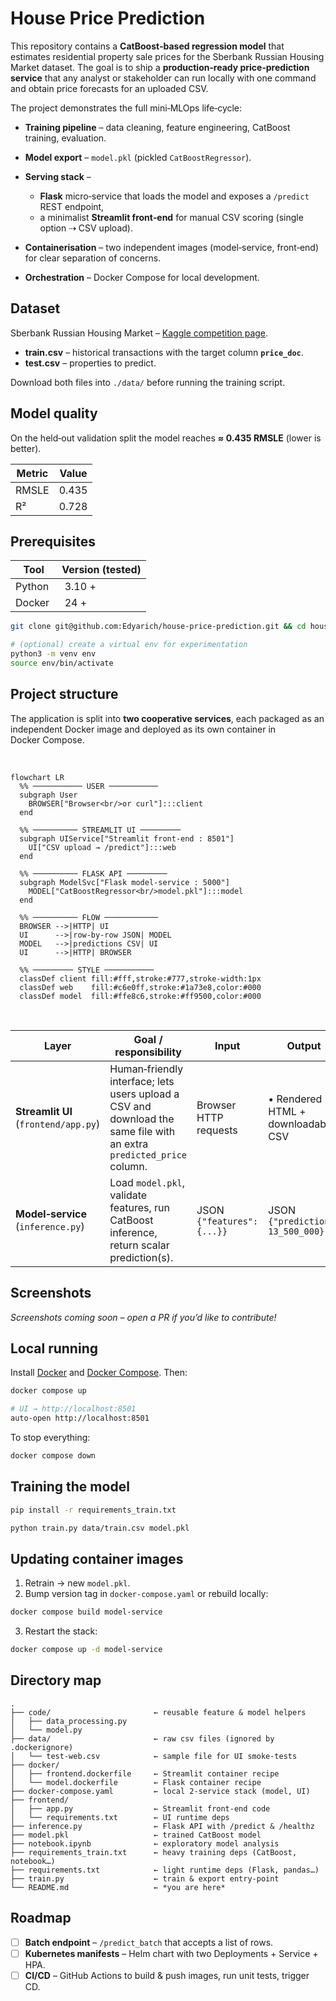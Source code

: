 # House Price Prediction

This repository contains a **CatBoost‑based regression model** that estimates residential property sale prices for the Sberbank Russian Housing Market dataset.
The goal is to ship a **production‑ready price‑prediction service** that any analyst or stakeholder can run locally with one command and obtain price forecasts for an uploaded CSV.

The project demonstrates the full mini‑MLOps life‑cycle:

* **Training pipeline** – data cleaning, feature engineering, CatBoost training, evaluation.
* **Model export** – `model.pkl` (pickled `CatBoostRegressor`).
* **Serving stack** –

  * **Flask** micro‑service that loads the model and exposes a `/predict` REST endpoint,
  * a minimalist **Streamlit front‑end** for manual CSV scoring (single option ⇢ CSV upload).
* **Containerisation** – two independent images (model‑service, front‑end) for clear separation of concerns.
* **Orchestration** – Docker Compose for local development.


## Dataset

Sberbank Russian Housing Market – [Kaggle competition page](https://www.kaggle.com/c/sberbank-russian-housing-market/data).

* **train.csv** – historical transactions with the target column **`price_doc`**.
* **test.csv**  – properties to predict.

Download both files into `./data/` before running the training script.


## Model quality

On the held‑out validation split the model reaches **≈ 0.435 RMSLE** (lower is better).

| Metric | Value |
| ------ | ----- |
| RMSLE  | 0.435 |
| R²     | 0.728 |


## Prerequisites

| Tool    | Version (tested) |
| ------- | ---------------- |
| Python  |  3.10 +          |
| Docker  |  24 +            |

```bash
git clone git@github.com:Edyarich/house-price-prediction.git && cd house-price-prediction

# (optional) create a virtual env for experimentation
python3 -m venv env
source env/bin/activate
```


## Project structure

The application is split into **two cooperative services**, each packaged as an independent Docker image and deployed as its own container in Docker Compose.

<br/>

```mermaid
flowchart LR
  %% ─────────── USER ───────────
  subgraph User
    BROWSER["Browser<br/>or curl"]:::client
  end

  %% ────────── STREAMLIT UI ─────────
  subgraph UIService["Streamlit front‑end : 8501"]
    UI["CSV upload → /predict"]:::web
  end

  %% ────────── FLASK API ─────────
  subgraph ModelSvc["Flask model‑service : 5000"]
    MODEL["CatBoostRegressor<br/>model.pkl"]:::model
  end

  %% ────────── FLOW ────────────
  BROWSER -->|HTTP| UI
  UI      -->|row‑by‑row JSON| MODEL
  MODEL   -->|predictions CSV| UI
  UI      -->|HTTP| BROWSER

  %% ───────── STYLE ───────────
  classDef client fill:#fff,stroke:#777,stroke-width:1px
  classDef web    fill:#c6e0ff,stroke:#1a73e8,color:#000
  classDef model  fill:#ffe8c6,stroke:#ff9500,color:#000
```

<br/>

| Layer                                | Goal / responsibility                                                                                                | Input                     | Output                             |
| ------------------------------------ | -------------------------------------------------------------------------------------------------------------------- | ------------------------- | ---------------------------------- |
| **Streamlit UI** (`frontend/app.py`) | Human‑friendly interface; lets users upload a CSV and download the same file with an extra `predicted_price` column. | Browser HTTP requests     | • Rendered HTML + downloadable CSV |
| **Model‑service** (`inference.py`)   | Load `model.pkl`, validate features, run CatBoost inference, return scalar prediction(s).                            | JSON `{"features":{...}}` | JSON `{"prediction": 13_500_000}`  |


## Screenshots

*Screenshots coming soon – open a PR if you’d like to contribute!*


## Local running

Install [Docker](https://docs.docker.com/engine/install/) and [Docker Compose](https://docs.docker.com/compose/install/). Then:

```bash
docker compose up

# UI → http://localhost:8501
auto-open http://localhost:8501
```

To stop everything:

```bash
docker compose down
```


## Training the model

```bash
pip install -r requirements_train.txt

python train.py data/train.csv model.pkl
```


## Updating container images

1. Retrain → new `model.pkl`.
2. Bump version tag in `docker-compose.yaml` or rebuild locally:

```bash
docker compose build model-service
```

3. Restart the stack:

```bash
docker compose up -d model-service
```


## Directory map

```
.
├── code/                       ← reusable feature & model helpers
│   ├── data_processing.py
│   └── model.py
├── data/                       ← raw csv files (ignored by .dockerignore)
│   └── test-web.csv            ← sample file for UI smoke‑tests
├── docker/
│   ├── frontend.dockerfile     ← Streamlit container recipe
│   └── model.dockerfile        ← Flask container recipe
├── docker-compose.yaml         ← local 2‑service stack (model, UI)
├── frontend/
│   ├── app.py                  ← Streamlit front‑end code
│   └── requirements.txt        ← UI runtime deps
├── inference.py                ← Flask API with /predict & /healthz
├── model.pkl                   ← trained CatBoost model
├── notebook.ipynb              ← exploratory model analysis
├── requirements_train.txt      ← heavy training deps (CatBoost, notebook…)
├── requirements.txt            ← light runtime deps (Flask, pandas…)
├── train.py                    ← train & export entry‑point
└── README.md                   ← *you are here*
```


## Roadmap

* [ ] **Batch endpoint** – `/predict_batch` that accepts a list of rows.
* [ ] **Kubernetes manifests** – Helm chart with two Deployments + Service + HPA.
* [ ] **CI/CD** – GitHub Actions to build & push images, run unit tests, trigger CD.
